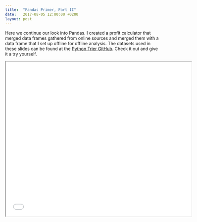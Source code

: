 ```yaml
---
title:  "Pandas Primer, Part II"
date:   2017-08-05 12:00:00 +0200
layout: post
---
```


Here we continue our look into Pandas. I created a profit calculator that merged data frames gathered from online sources
and merged them with a data frame that I set up offline for offline analysis. The datasets used in these slides can be
found at the [Python Trier GitHub](https://github.com/PythonTrier/DataSets). Check it out and give it a try yourself. 

<iframe src="/slides/Pandas2.html" width="600" height="500"></iframe>